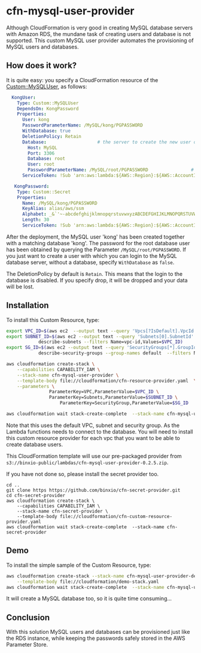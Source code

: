 # cfn-mysql-user-provider

Although CloudFormation is very good in creating MySQL database servers with Amazon RDS, the mundane task of creating users and database is not supported. 
This custom MySQL user provider automates the provisioning of MySQL users and databases.


## How does it work?
It is quite easy: you specify a CloudFormation resource of the [Custom::MySQLUser](docs/MySQLUser.md), as follows:

```yaml
  KongUser:
    Type: Custom::MySQLUser
    DependsOn: KongPassword
    Properties:
      User: kong
      PasswordParameterName: /MySQL/kong/PGPASSWORD
      WithDatabase: true
      DeletionPolicy: Retain 
      Database:                   # the server to create the new user or database in
        Host: MySQL
        Port: 3306
        Database: root
        User: root
        PasswordParameterName: /MySQL/root/PGPASSWORD                # put your root password is in the parameter store
      ServiceToken: !Sub 'arn:aws:lambda:${AWS::Region}:${AWS::AccountId}:function:binxioio-cfn-mysql-user-provider-vpc-${AppVPC}'

   KongPassword:
    Type: Custom::Secret
    Properties:
      Name: /MySQL/kong/PGPASSWORD
      KeyAlias: alias/aws/ssm
      Alphabet: _&`'~-abcdefghijklmnopqrstuvwxyzABCDEFGHIJKLMNOPQRSTUVWXYZ0123456789
      Length: 30
      ServiceToken: !Sub 'arn:aws:lambda:${AWS::Region}:${AWS::AccountId}:function:binxio-cfn-secret-provider'
```

After the deployment, the MySQL user 'kong' has been created together with a matching database 'kong'. The password for the root database user has been obtained by querying the Parameter `/MySQL/root/PGPASSWORD`.  If you just want to create a user with which you can login to the MySQL database server, without a database, specify `WithDatabase` as `false`. 

The DeletionPolicy by default is `Retain`. This means that the login to the database is disabled. If you specify drop, it will be dropped and your data will be lost.


## Installation
To install this Custom Resource, type:

```sh
export VPC_ID=$(aws ec2  --output text --query 'Vpcs[?IsDefault].VpcId' describe-vpcs)
export SUBNET_ID=$(aws ec2 --output text --query 'Subnets[0].SubnetId' \
			describe-subnets --filters Name=vpc-id,Values=$VPC_ID)
export SG_ID=$(aws ec2 --output text --query 'SecurityGroups[*].GroupId' \
			describe-security-groups --group-names default  --filters Name=vpc-id,Values=$VPC_ID)

aws cloudformation create-stack \
	--capabilities CAPABILITY_IAM \
	--stack-name cfn-mysql-user-provider \
	--template-body file://cloudformation/cfn-resource-provider.yaml  \
	--parameters \
	            ParameterKey=VPC,ParameterValue=$VPC_ID \
	            ParameterKey=Subnets,ParameterValue=$SUBNET_ID \
                    ParameterKey=SecurityGroup,ParameterValue=$SG_ID

aws cloudformation wait stack-create-complete  --stack-name cfn-mysql-user-provider 
```
Note that this uses the default VPC, subnet and security group. As the Lambda functions needs to connect to the database. You will need to 
install this custom resource provider for each vpc that you want to be able to create database users.

This CloudFormation template will use our pre-packaged provider from `s3://binxio-public/lambdas/cfn-mysql-user-provider-0.2.5.zip`.

If you have not done so, please install the secret provider too.

```
cd ..
git clone https https://github.com/binxio/cfn-secret-provider.git 
cd cfn-secret-provider
aws cloudformation create-stack \
	--capabilities CAPABILITY_IAM \
	--stack-name cfn-secret-provider \
	--template-body file://cloudformation/cfn-custom-resource-provider.yaml
aws cloudformation wait stack-create-complete  --stack-name cfn-secret-provider 

```


## Demo
To install the simple sample of the Custom Resource, type:

```sh
aws cloudformation create-stack --stack-name cfn-mysql-user-provider-demo \
	--template-body file://cloudformation/demo-stack.yaml
aws cloudformation wait stack-create-complete  --stack-name cfn-mysql-user-provider-demo
```
It will create a MySQL database too, so it is quite time consuming...

## Conclusion
With this solution MySQL users and databases can be provisioned just like the RDS instance, while keeping the
passwords safely stored in the AWS Parameter Store.
